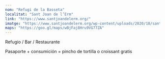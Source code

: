 ```yaml
---
nom: "Refugi de la Basseta"
localitat: "Sant Joan de l’Erm"
link: "https://www.santjoandelerm.org/"
imatge: "https://www.santjoandelerm.org/wp-content/uploads/2020/10/sant-joan-esglesia.jpg"
maps: "https://goo.gl/maps/wBjFaj8Hru9VG77ZA"
---
```


Refugio / Bar / Restaurante

Pasaporte + consumición = pincho de tortilla o croissant gratis
